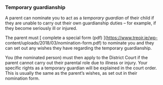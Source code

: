 ###  Temporary guardianship

A parent can nominate you to act as a _temporary guardian_ of their child if
they are unable to carry out their own guardianship duties – for example, if
they become seriously ill or injured.

The parent must [ complete a special form (pdf) ](https://www.treoir.ie/wp-
content/uploads/2018/03/nomination-form.pdf) to nominate you and they can set
out any wishes they have regarding the temporary guardianship.

You (the nominated person) must then apply to the District Court if the parent
cannot carry out their parental role due to illness or injury. Your specific
rights as a temporary guardian will be explained in the court order. This is
usually the same as the parent’s wishes, as set out in their nomination form.
